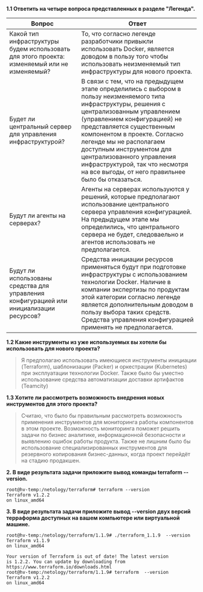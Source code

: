 **1.1 Ответить на четыре вопроса представленных в разделе "Легенда".**  

| Вопрос                                                                                       | Ответ                                                                                                                                                                                                                                                                                                                                                                                                                 |
|----------------------------------------------------------------------------------------------|-----------------------------------------------------------------------------------------------------------------------------------------------------------------------------------------------------------------------------------------------------------------------------------------------------------------------------------------------------------------------------------------------------------------------|
| Какой тип инфраструктуры будем использовать для этого проекта: изменяемый или не изменяемый? | То, что согласно легенде разработчики привыкли использовать Docker, является доводом в пользу того чтобы использовать неизменяемый тип инфраструктуры для нового проекта.                                                                                                                                                                                                                                             |
| Будет ли центральный сервер для управления инфраструктурой?                                  | В связи с тем, что на предыдущем этапе определились с выбором в пользу неизменяемого типа инфраструктуры, решения с централизованным управлением (управлением конфигурацией) не представляется существенным компонентом в проекте. Согласно легенде мы не располагаем доступным инструментом для централизованного управления инфраструктурой, так что несмотря на все выгоды, от него правильнее было бы отказаться. |
| Будут ли агенты на серверах?                                                                 | Агенты на серверах используются у решений, которые предполагают использование центрального сервера управления конфигурацией. На предыдущем этапе мы определились, что центрального сервера не будет, следоваельно и агентов использовать не предполагается.                                                                                                                                                           |
| Будут ли использованы средства для управления конфигурацией или инициализации ресурсов?      | Средства инициации ресурсов применяться будут при подготовке инфраструктуры с использованием технологии Docker. Наличие в компании экспертизы по продуктам этой категории согласно легенде является дополнительным доводом в пользу выбора таких средств. Средства управления конфигурацией применять не предполагается.                                                                                          |

**1.2 Какие инструменты из уже используемых вы хотели бы использовать для нового проекта?**  
> Я предполагаю использовать имеющиеся инструменты инициации (Terraform), шаблонизации (Packer) и оркестрации (Kubernetes) 
> при эксплуатации технологии Docker. Также было бы уместно использование средства автоматизации доставки артифактов (Teamcity)

**1.3 Хотите ли рассмотреть возможность внедрения новых инструментов для этого проекта?**  
> Считаю, что было бы правильным рассмотреть возможность применения инструментов для мониторинга работы компонентов в этом проекте.
> Возможность мониторинга поможет решить задачи по бизнес аналитике, информационной безопасности и выявлению ошибок работы продукта.
> Также не лишним было бы использование специализированных инструментов для резервного копирования бизнес-данных, когда проект перейдёт на стадию продакшен.

**2. В виде результата задачи приложите вывод команды terraform --version.**  
```commandline
root@hv-temp:/netology/terraform# terraform --version
Terraform v1.2.2
on linux_amd64
```

**3. В виде результата задачи приложите вывод --version двух версий терраформа доступных на вашем компьютере или виртуальной машине.**  
```commandline
root@hv-temp:/netology/terraform/1.1.9# ./terraform_1.1.9  --version
Terraform v1.1.9
on linux_amd64

Your version of Terraform is out of date! The latest version
is 1.2.2. You can update by downloading from https://www.terraform.io/downloads.html
root@hv-temp:/netology/terraform/1.1.9# terraform  --version
Terraform v1.2.2
on linux_amd64
```